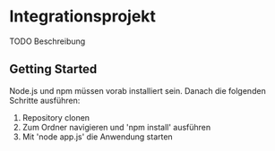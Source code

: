 # Integrationsprojekt

TODO Beschreibung

## Getting Started

Node.js und npm müssen vorab installiert sein. Danach die folgenden Schritte ausführen:
1. Repository clonen
2. Zum Ordner navigieren und 'npm install' ausführen
3. Mit 'node app.js' die Anwendung starten

